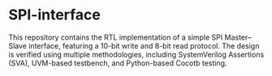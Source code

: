 # SPI-interface
This repository contains the RTL implementation of a simple SPI Master–Slave interface, featuring a 10-bit write and 8-bit read protocol. The design is verified using multiple methodologies, including SystemVerilog Assertions (SVA), UVM-based testbench, and Python-based Cocotb testing.
